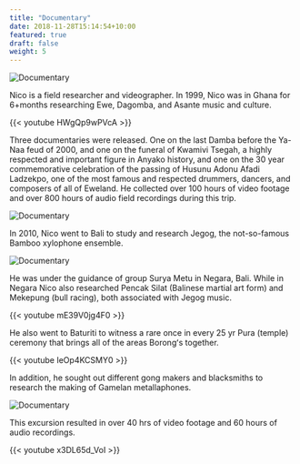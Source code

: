 ```yaml
---
title: "Documentary"
date: 2018-11-28T15:14:54+10:00
featured: true
draft: false
weight: 5
---
```

![Documentary](/images/documentary/mekepung.jpg)

Nico is a field researcher and videographer. In 1999, Nico was in Ghana for 6+months researching Ewe, Dagomba, and Asante music and culture. 

{{< youtube HWgQp9wPVcA >}}<br>

Three documentaries were released. One on the last Damba before the Ya-Naa feud of 2000, and one on the funeral of Kwamivi Tsegah, a highly respected and important figure in Anyako history, and one on the 30 year commemorative celebration of the passing of Husunu Adonu Afadi Ladzekpo, one of the most famous and respected drummers, dancers, and composers of all of Eweland. He collected over 100 hours of video footage and over 800 hours of audio field recordings during this trip.

![Documentary](/images/documentary/metu.jpg)

In 2010, Nico went to Bali to study and research Jegog, the not-so-famous Bamboo xylophone ensemble.

![Documentary](/images/documentary/genderbars.jpg)

He was under the guidance of group Surya Metu in Negara, Bali. While in Negara Nico also researched Pencak Silat (Balinese martial art form) and Mekepung (bull racing), both associated with Jegog music.

{{< youtube mE39V0jg4F0 >}}<br>

He also went to Baturiti to witness a rare once in every 25 yr Pura (temple) ceremony that brings all of the areas Borongʻs together.

{{< youtube IeOp4KCSMY0 >}}<br>

In addition, he sought out different gong makers and blacksmiths to research the making of Gamelan metallaphones. 

![Documentary](/images/documentary/gong.jpg)

This excursion resulted in over 40 hrs of video footage and 60 hours of audio recordings.

{{< youtube x3DL65d_VoI >}}<br>